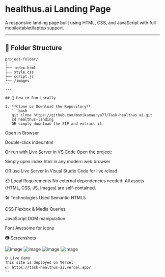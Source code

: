 # healthus.ai Landing Page

A responsive landing page built using HTML, CSS, and JavaScript with full mobile/tablet/laptop support. 

---

## 📁 Folder Structure
```
project-folder/
│
├── index.html
├── style.css
├── script.js
└── /images
``
---

## 🚀 How to Run Locally

1. **Clone or Download the Repository**
   ```bash
   git clone https://github.com/monikamaurya77/Task-healthus.ai.git
   cd healthus-landing
   OR simply download the ZIP and extract it.
   ```

Open in Browser

Double-click index.html

Or run with Live Server in VS Code
Open the project:

Simply open index.html in any modern web browser

OR use Live Server in Visual Studio Code for live reload

📦 Local Requirements
No external dependencies needed.
All assets (HTML, CSS, JS, Images) are self-contained.

🛠 Technologies Used
Semantic HTML5

CSS Flexbox & Media Queries

JavaScript DOM manipulation

Font Awesome for icons

📷 Screenshots

![image](https://github.com/user-attachments/assets/d2213f08-1fae-4d9c-a87c-251e406b1a62)
![image](https://github.com/user-attachments/assets/3b48e6e2-c793-455a-b5f6-286b72f6eff4)
![image](https://github.com/user-attachments/assets/6283ac93-9b80-4334-911a-17fc98c565f2)
![image](https://github.com/user-attachments/assets/4aa9c911-3727-43a3-9cda-ce5e03c599c8)






```
🌐 Live Demo
This site is deployed on Vercel
👉 https://task-healthus-ai.vercel.app/
``
